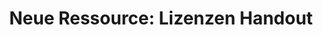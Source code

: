 ---
layout: news
tags: post
title: "Neue Ressource: Lizenzen Handout"
metaDescription: Sie möchten Daten veröffentlichen und sind unsicher, welche Lizenz Sie wählen sollten? Mit unserem neuen Handout zum Thema Nutzungsbedingungen und Lizenzen erläutern wir die Hintergründe und bieten Ihnen eine Entscheidungshilfe!
categories: aktuelles
visible: true
link: /ressourcen/lizenzen/
urlText: Zum Handout
---
